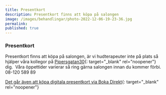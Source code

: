 ```yaml
---
title: Presentkort
description: Presentkort finns att köpa på salongen
image: /images/behandlingar/photo-2022-12-06-19-23-36.jpg
permalink:
published: true
---
```

### Presentkort

Presentkort finns att köpa på salongen, är vi hudterapeuter inte på plats så hjälper våra kollegor på [Pipersgatan30](https://pipersgatan30.se/){: target="_blank" rel="noopener"} dig.&nbsp; Våra öppettider varierar så ring gärna salongen innan du kommer förbi. 08-120 589 89

[Det går även att köpa digitala presentkort via Boka Direkt](https://www.bokadirekt.se/giftcards/buy){: target="_blank" rel="noopener"}